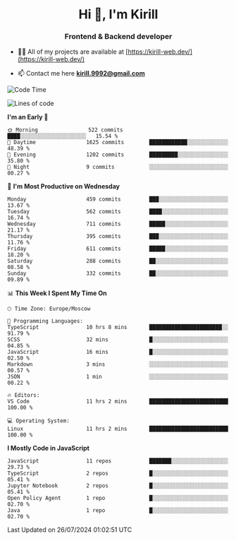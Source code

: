 <h1 align="center">Hi 👋, I'm Kirill</h1>
<h3 align="center">Frontend & Backend developer</h3>

- 👨‍💻 All of my projects are available at [https://kirill-web.dev/](https://kirill-web.dev/)

- 📫 Contact me here **kirill.9992@gmail.com**











<!--START_SECTION:waka-->
![Code Time](http://img.shields.io/badge/Code%20Time-1%2C902%20hrs%2021%20mins-blue)

![Lines of code](https://img.shields.io/badge/From%20Hello%20World%20I%27ve%20Written-4.0%20million%20lines%20of%20code-blue)

**I'm an Early 🐤** 

```text
🌞 Morning                522 commits         ████░░░░░░░░░░░░░░░░░░░░░   15.54 % 
🌆 Daytime                1625 commits        ████████████░░░░░░░░░░░░░   48.39 % 
🌃 Evening                1202 commits        █████████░░░░░░░░░░░░░░░░   35.80 % 
🌙 Night                  9 commits           ░░░░░░░░░░░░░░░░░░░░░░░░░   00.27 % 
```
📅 **I'm Most Productive on Wednesday** 

```text
Monday                   459 commits         ███░░░░░░░░░░░░░░░░░░░░░░   13.67 % 
Tuesday                  562 commits         ████░░░░░░░░░░░░░░░░░░░░░   16.74 % 
Wednesday                711 commits         █████░░░░░░░░░░░░░░░░░░░░   21.17 % 
Thursday                 395 commits         ███░░░░░░░░░░░░░░░░░░░░░░   11.76 % 
Friday                   611 commits         █████░░░░░░░░░░░░░░░░░░░░   18.20 % 
Saturday                 288 commits         ██░░░░░░░░░░░░░░░░░░░░░░░   08.58 % 
Sunday                   332 commits         ██░░░░░░░░░░░░░░░░░░░░░░░   09.89 % 
```


📊 **This Week I Spent My Time On** 

```text
🕑︎ Time Zone: Europe/Moscow

💬 Programming Languages: 
TypeScript               10 hrs 8 mins       ███████████████████████░░   91.79 % 
SCSS                     32 mins             █░░░░░░░░░░░░░░░░░░░░░░░░   04.85 % 
JavaScript               16 mins             █░░░░░░░░░░░░░░░░░░░░░░░░   02.50 % 
Markdown                 3 mins              ░░░░░░░░░░░░░░░░░░░░░░░░░   00.57 % 
JSON                     1 min               ░░░░░░░░░░░░░░░░░░░░░░░░░   00.22 % 

🔥 Editors: 
VS Code                  11 hrs 2 mins       █████████████████████████   100.00 % 

💻 Operating System: 
Linux                    11 hrs 2 mins       █████████████████████████   100.00 % 
```

**I Mostly Code in JavaScript** 

```text
JavaScript               11 repos            ███████░░░░░░░░░░░░░░░░░░   29.73 % 
TypeScript               2 repos             █░░░░░░░░░░░░░░░░░░░░░░░░   05.41 % 
Jupyter Notebook         2 repos             █░░░░░░░░░░░░░░░░░░░░░░░░   05.41 % 
Open Policy Agent        1 repo              █░░░░░░░░░░░░░░░░░░░░░░░░   02.70 % 
Java                     1 repo              █░░░░░░░░░░░░░░░░░░░░░░░░   02.70 % 
```




 Last Updated on 26/07/2024 01:02:51 UTC
<!--END_SECTION:waka-->
